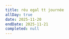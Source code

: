 ```yaml
---
title: réu egal tt journée
allDay: true
date: 2025-11-20
endDate: 2025-11-21
completed: null
---
```

